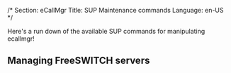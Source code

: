 /*
Section: eCallMgr
Title: SUP Maintenance commands
Language: en-US
*/

Here's a run down of the available SUP commands for manipulating ecallmgr!

## Managing FreeSWITCH servers
